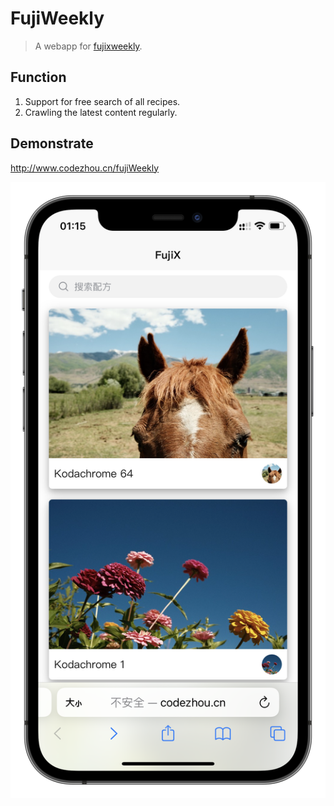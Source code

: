# FujiWeekly
> A webapp for [fujixweekly](https://fujixweekly.com/).

## Function
1. Support for free search of all recipes.
2. Crawling the latest content regularly.

## Demonstrate
http://www.codezhou.cn/fujiWeekly

![](./images/fujiweekly_screenshoot.png)


